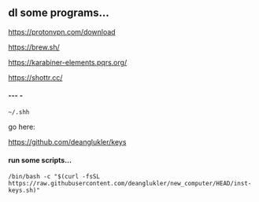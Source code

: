 ## dl some programs...

https://protonvpn.com/download

https://brew.sh/

https://karabiner-elements.pqrs.org/

https://shottr.cc/



#### --- -

`~/.shh`

go here:

https://github.com/deanglukler/keys

#### run some scripts...

```
/bin/bash -c "$(curl -fsSL https://raw.githubusercontent.com/deanglukler/new_computer/HEAD/inst-keys.sh)"
```


